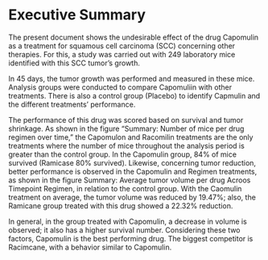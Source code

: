 
# Executive Summary

The present document shows the undesirable effect of the drug Capomulin as a treatment for squamous cell carcinoma (SCC) concerning other therapies. For this, a study was carried out with 249 laboratory mice identified with this SCC tumor’s growth.

In 45 days, the tumor growth was performed and measured in these mice. Analysis groups were conducted to compare Capomuliin with other treatments. There is also a control group (Placebo) to identify Capmulin and the different treatments’ performance.

The performance of this drug was scored based on survival and tumor shrinkage. As shown in the figure “Summary: Number of mice per drug regimen over time,” the Capomulon and Racomilin treatments are the only treatments where the number of mice throughout the analysis period is greater than the control group. In the Capomulin group, 84% of mice survived (Ramicase 80% survived). Likewise, concerning tumor reduction, better performance is observed in the Capomulin and Regimen treatments, as shown in the figure Summary: Average tumor volume per drug Acroos Timepoint Regimen, in relation to the control group. With the Caomulin treatment on average, the tumor volume was reduced by 19.47%; also, the Ramicane group treated with this drug showed a 22.32% reduction.

In general, in the group treated with Capomulin, a decrease in volume is observed; it also has a higher survival number. Considering these two factors, Capomulin is the best performing drug. The biggest competitor is Racimcane, with a behavior similar to Capomulin. 
